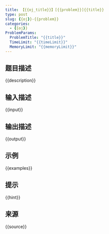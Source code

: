 ```yaml
---
title: 【{{oj_title}}】[{{problem}}]{{title}}
type: post
slug: {{oj}}-{{problem}}
categories:
  - {{oj}}
ProblemParams:
  ProblemTitle: "{{title}}"
  TimeLimit: "{{timeLimit}}"
  MemoryLimit: "{{memoryLimit}}"
---
```


## 题目描述

{{description}}

## 输入描述

{{input}}

## 输出描述

{{output}}

## 示例

{{examples}}

## 提示

{{hint}}

## 来源

{{source}}
